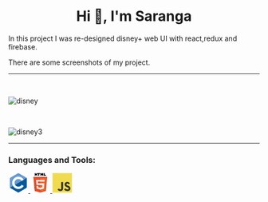 <h1 align="center">Hi 👋, I'm Saranga</h1>

<p> In this project I was re-designed disney+ web UI with react,redux and firebase. </p>

<p> There are some screenshots of my project. </p>
<hr/>

<br/>

![disney](https://user-images.githubusercontent.com/87310474/178904280-f6846412-37e9-48fe-8bd8-902846315704.png)

<br/>

![disney3](https://user-images.githubusercontent.com/87310474/178906890-b6d1327c-dbf0-4b56-81f6-8a6a27b4e989.png)

<hr/>



<h3 align="left">Languages and Tools:</h3>
<p align="left"> <a href="https://www.cprogramming.com/" target="_blank" rel="noreferrer"> <img src="https://raw.githubusercontent.com/devicons/devicon/master/icons/c/c-original.svg" alt="c" width="40" height="40"/> </a> <a href="https://www.w3.org/html/" target="_blank" rel="noreferrer"> <img src="https://raw.githubusercontent.com/devicons/devicon/master/icons/html5/html5-original-wordmark.svg" alt="html5" width="40" height="40"/> </a> <a href="https://developer.mozilla.org/en-US/docs/Web/JavaScript" target="_blank" rel="noreferrer"> <img src="https://raw.githubusercontent.com/devicons/devicon/master/icons/javascript/javascript-original.svg" alt="javascript" width="40" height="40"/> </a> </p>


